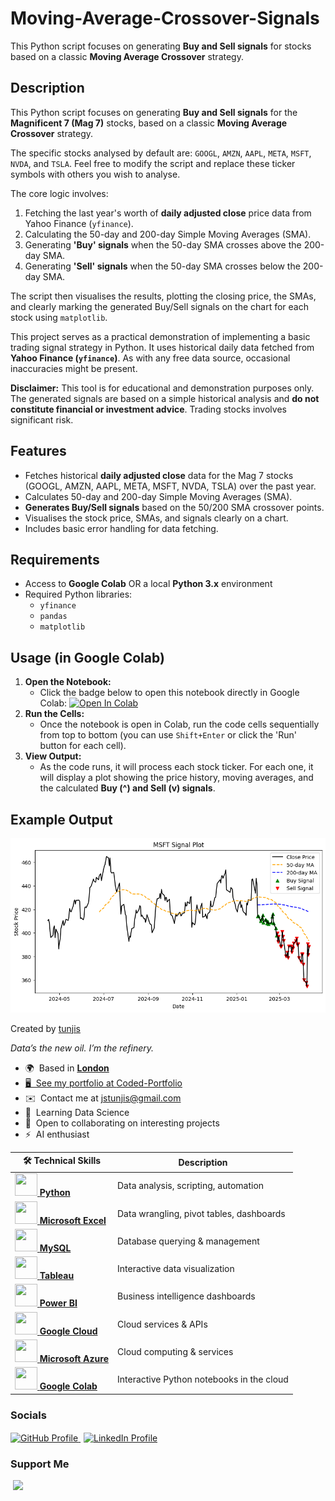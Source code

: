 # Moving-Average-Crossover-Signals
This Python script focuses on generating **Buy and Sell signals** for stocks based on a classic **Moving Average Crossover** strategy.  

## Description

This Python script focuses on generating **Buy and Sell signals** for the **Magnificent 7 (Mag 7)** stocks, based on a classic **Moving Average Crossover** strategy.  

The specific stocks analysed by default are: `GOOGL`, `AMZN`, `AAPL`, `META`, `MSFT`, `NVDA`, and `TSLA`. Feel free to modify the script and replace these ticker symbols with others you wish to analyse.  

The core logic involves:
1.  Fetching the last year's worth of **daily adjusted close** price data from Yahoo Finance (`yfinance`).
2.  Calculating the 50-day and 200-day Simple Moving Averages (SMA).
3.  Generating **'Buy' signals** when the 50-day SMA crosses above the 200-day SMA.
4.  Generating **'Sell' signals** when the 50-day SMA crosses below the 200-day SMA.

The script then visualises the results, plotting the closing price, the SMAs, and clearly marking the generated Buy/Sell signals on the chart for each stock using `matplotlib`.

This project serves as a practical demonstration of implementing a basic trading signal strategy in Python. It uses historical daily data fetched from **Yahoo Finance (`yfinance`)**. As with any free data source, occasional inaccuracies might be present.  

**Disclaimer:** This tool is for educational and demonstration purposes only. The generated signals are based on a simple historical analysis and **do not constitute financial or investment advice**. Trading stocks involves significant risk.

## Features

* Fetches historical **daily adjusted close** data for the Mag 7 stocks (GOOGL, AMZN, AAPL, META, MSFT, NVDA, TSLA) over the past year.
* Calculates 50-day and 200-day Simple Moving Averages (SMA).
* **Generates Buy/Sell signals** based on the 50/200 SMA crossover points.
* Visualises the stock price, SMAs, and signals clearly on a chart.
* Includes basic error handling for data fetching.

## Requirements

* Access to **Google Colab** OR a local **Python 3.x** environment 
* Required Python libraries:
    * `yfinance`
    * `pandas`
    * `matplotlib`

## Usage (in Google Colab)

1.  **Open the Notebook:**
    * Click the badge below to open this notebook directly in Google Colab:
    [![Open In Colab](https://colab.research.google.com/assets/colab-badge.svg)](https://colab.research.google.com/github/tunjis/Moving-Average-Crossover-Signals/blob/main/Moving_Average_Crossover_Signals.ipynb)  
2.  **Run the Cells:**
    * Once the notebook is open in Colab, run the code cells sequentially from top to bottom (you can use `Shift+Enter` or click the 'Run' button for each cell).
3.  **View Output:**
    * As the code runs, it will process each stock ticker. For each one, it will display a plot showing the price history, moving averages, and the calculated **Buy (^) and Sell (v) signals**.

## Example Output
![Example Plot Showing Buy/Sell Signals](image/signal_plot_example.png)  


Created by [tunjis](https://github.com/tunjis)  

*Data’s the new oil. I’m the refinery.*


* 🌍  Based in <a href="https://maps.app.goo.gl/hMxhRX5ptQAAkL7NA/" target="_blank"> **London**
* 🖥️  See my portfolio at [Coded-Portfolio](http://github.com/tunjis)
* ✉️  Contact me at [jstunjis@gmail.com](mailto:jstunjis@gmail.com)
* 🧠  Learning Data Science
* 🤝  Open to collaborating on interesting projects
* ⚡  AI enthusiast   


| 🛠️ Technical Skills                                                                                                                            | Description                             |
|---------------------------------------------------------------------------------------------------------------------------------|-----------------------------------------|
| <a href="https://www.python.org/" target="_blank"><img src="https://cdn.jsdelivr.net/gh/devicons/devicon/icons/python/python-original.svg" width="36" height="36"/> **Python** </a> | Data analysis, scripting, automation    |
| <a href="https://www.microsoft.com/en-us/microsoft-365/excel" target="_blank"><img src="https://img.icons8.com/color/24/000000/microsoft-excel-2019--v1.png" width="36" height="36"/> **Microsoft Excel** </a> | Data wrangling, pivot tables, dashboards |
| <a href="https://www.mysql.com/" target="_blank"><img src="https://cdn.jsdelivr.net/gh/devicons/devicon/icons/mysql/mysql-original.svg" width="36" height="36"/> **MySQL** </a> | Database querying & management          |
| <a href="https://www.tableau.com/" target="_blank"><img src="https://img.icons8.com/color/24/000000/tableau-software.png" width="36" height="36"/> **Tableau** </a> | Interactive data visualization          |
| <a href="https://powerbi.microsoft.com/" target="_blank"><img src="https://img.icons8.com/color/24/000000/power-bi.png" width="36" height="36"/> **Power BI** </a> | Business intelligence dashboards        |            |
| <a href="https://cloud.google.com/" target="_blank"><a href="https://cloud.google.com/" target="_blank"><img src="https://cdn.jsdelivr.net/gh/devicons/devicon/icons/googlecloud/googlecloud-original.svg" width="36" height="36"/> **Google Cloud** </a> | Cloud services & APIs                   |
| <a href="https://azure.microsoft.com/" target="_blank"><img src="https://cdn.jsdelivr.net/gh/devicons/devicon/icons/azure/azure-original.svg" width="36" height="36"/> **Microsoft Azure** </a> | Cloud computing & services              |                     |
| <a href="https://colab.research.google.com/" target="_blank"><img src="https://img.icons8.com/color/48/000000/google-colab.png" width="36" height="36"/> **Google Colab** </a> | Interactive Python notebooks in the cloud |


### Socials

<a href="https://www.github.com/tunjis/" target="_blank" rel="noreferrer" style="margin-right: 5px; vertical-align: middle;">
  <picture>
    <source media="(prefers-color-scheme: dark)" srcset="https://raw.githubusercontent.com/danielcranney/readme-generator/main/public/icons/socials/github-dark.svg" />
    <source media="(prefers-color-scheme: light)" srcset="https://raw.githubusercontent.com/danielcranney/readme-generator/main/public/icons/socials/github.svg" />
    <img alt="GitHub Profile" src="https://raw.githubusercontent.com/danielcranney/readme-generator/main/public/icons/socials/github.svg" width="32" height="32" />
  </picture>
</a>


<a href="https://linkedin.com/in/justincraciun/" target="_blank" rel="noreferrer" style="margin-right: 5px; vertical-align: middle;">
  <picture>
    <source media="(prefers-color-scheme: dark)" srcset="https://raw.githubusercontent.com/danielcranney/readme-generator/main/public/icons/socials/linkedin-dark.svg" />
    <source media="(prefers-color-scheme: light)" srcset="https://raw.githubusercontent.com/danielcranney/readme-generator/main/public/icons/socials/linkedin.svg" />
    <img alt="LinkedIn Profile" src="https://raw.githubusercontent.com/danielcranney/readme-generator/main/public/icons/socials/linkedin.svg" width="32" height="32" />
  </picture>
</a>
  
### Support Me

<a style="display: inline-block; margin-right: 0.25rem;"><a href="https://www.buymeacoffee.com/tunjis"><img src="https://cdn.buymeacoffee.com/buttons/v2/default-yellow.png" width="150"/></a></li>  

